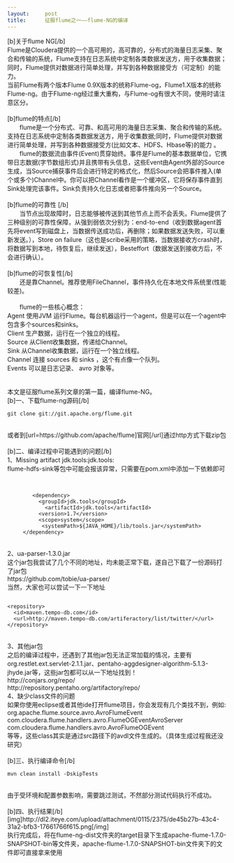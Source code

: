 ```yaml
---
layout:     post
title:      征服flume之一——flume-NG的编译
---
```

<div id="article_content" class="article_content clearfix csdn-tracking-statistics" data-pid="blog" data-mod="popu_307" data-dsm="post">
								            <link rel="stylesheet" href="https://csdnimg.cn/release/phoenix/template/css/ck_htmledit_views-f76675cdea.css">
						<div class="htmledit_views" id="content_views">
                [b]关于flume NG[/b]<br>Flume是Cloudera提供的一个高可用的，高可靠的，分布式的海量日志采集、聚合和传输的系统，Flume支持在日志系统中定制各类数据发送方，用于收集数据；同时，Flume提供对数据进行简单处理，并写到各种数据接受方（可定制）的能力。<br>当前Flume有两个版本Flume 0.9X版本的统称Flume-og，Flume1.X版本的统称Flume-ng。由于Flume-ng经过重大重构，与Flume-og有很大不同，使用时请注意区分。<br><br>[b]flume的特点[/b]<br>　　flume是一个分布式、可靠、和高可用的海量日志采集、聚合和传输的系统。支持在日志系统中定制各类数据发送方，用于收集数据;同时，Flume提供对数据进行简单处理，并写到各种数据接受方(比如文本、HDFS、Hbase等)的能力 。<br>　　flume的数据流由事件(Event)贯穿始终。事件是Flume的基本数据单位，它携带日志数据(字节数组形式)并且携带有头信息，这些Event由Agent外部的Source生成，当Source捕获事件后会进行特定的格式化，然后Source会把事件推入(单个或多个)Channel中。你可以把Channel看作是一个缓冲区，它将保存事件直到Sink处理完该事件。Sink负责持久化日志或者把事件推向另一个Source。<br><br>[b]flume的可靠性 [/b]<br>　　当节点出现故障时，日志能够被传送到其他节点上而不会丢失。Flume提供了三种级别的可靠性保障，从强到弱依次分别为：end-to-end（收到数据agent首先将event写到磁盘上，当数据传送成功后，再删除；如果数据发送失败，可以重新发送。），Store on failure（这也是scribe采用的策略，当数据接收方crash时，将数据写到本地，待恢复后，继续发送），Besteffort（数据发送到接收方后，不会进行确认）。<br><br>[b]flume的可恢复性[/b]<br>　　还是靠Channel。推荐使用FileChannel，事件持久化在本地文件系统里(性能较差)。 <br><br>　　flume的一些核心概念：<br>Agent        使用JVM 运行Flume。每台机器运行一个agent，但是可以在一个agent中包含多个sources和sinks。<br>Client        生产数据，运行在一个独立的线程。<br>Source        从Client收集数据，传递给Channel。<br>Sink        从Channel收集数据，运行在一个独立线程。<br>Channel        连接 sources 和 sinks ，这个有点像一个队列。<br>Events        可以是日志记录、 avro 对象等。<br><br><br>本文是征服flume系列文章的第一篇，编译flume-NG。<br>[b]一、下载flume-ng源码[/b]<br><pre><code class="language-java">git clone git://git.apache.org/flume.git</code></pre><br>或者到[url=https://github.com/apache/flume]官网[/url]通过http方式下载zip包<br><br>[b]二、编译过程中可能遇到的问题[/b]<br>1、Missing artifact jdk.tools:jdk.tools:<br>flume-hdfs-sink等包中可能会报该异常，只需要在pom.xml中添加一下依赖即可<br><br><pre><code class="language-java"><br>		&lt;dependency&gt;<br>			&lt;groupId&gt;jdk.tools&lt;/groupId&gt;<br>			&lt;artifactId&gt;jdk.tools&lt;/artifactId&gt;<br>			&lt;version&gt;1.7&lt;/version&gt;<br>			&lt;scope&gt;system&lt;/scope&gt;<br>			&lt;systemPath&gt;${JAVA_HOME}/lib/tools.jar&lt;/systemPath&gt;<br>		&lt;/dependency&gt;<br></code></pre><br>2、ua-parser-1.3.0.jar<br>这个jar包我尝试了几个不同的地址，均未能正常下载，遂自己下载了一份源码打了jar包<br>https://github.com/tobie/ua-parser/<br>当然，大家也可以尝试一下一下地址<br><pre><code class="language-java"><br>&lt;repository&gt;<br>  &lt;id&gt;maven.tempo-db.com&lt;/id&gt;<br>  &lt;url&gt;http://maven.tempo-db.com/artiferactory/list/twitter/&lt;/url&gt;<br>&lt;/repository&gt;<br></code></pre><br>3、其他jar包<br>之后的编译过程中，还遇到了其他jar包无法正常加载的情况，主要有org.restlet.ext.servlet-2.1.1.jar、pentaho-aggdesigner-algorithm-5.1.3-jhyde.jar等，这些jar包都可以从一下地址找到！<br>http://conjars.org/repo/<br>http://repository.pentaho.org/artifactory/repo/<br>4、缺少class文件的问题<br>如果你使用eclipse或者其他ide打开flume项目，你会发现有几个类找不到，例如:<br>org.apache.flume.source.avro.AvroFlumeEvent<br>com.cloudera.flume.handlers.avro.FlumeOGEventAvroServer<br>com.cloudera.flume.handlers.avro.AvroFlumeOGEvent<br>等等，这些class其实是通过src路径下的avdl文件生成的。（具体生成过程我还没研究）<br><br>[b]三、执行编译命令[/b]<br><pre><code class="language-java">mvn clean install -DskipTests</code></pre><br>由于受环境和配置参数影响，需要跳过测试，不然部分测试代码执行不成功。<br><br>[b]四、执行结果[/b]<br>[img]http://dl2.iteye.com/upload/attachment/0115/2375/de45b27b-43c4-31a2-bfb3-17661766f615.png[/img]<br>执行完成后，将在flume-ng-dist文件夹的target目录下生成apache-flume-1.7.0-SNAPSHOT-bin等文件夹，apache-flume-1.7.0-SNAPSHOT-bin文件夹下的文件即可直接拿来使用            </div>
                </div>